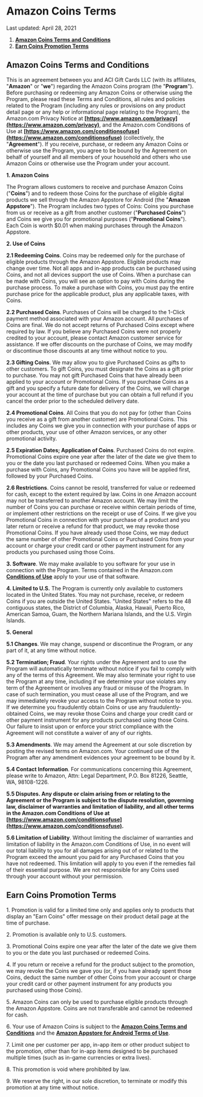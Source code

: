 Amazon Coins Terms
==================

Last updated: April 28, 2021

  

1.  **[Amazon Coins Terms and Conditions](#GUID-CDB99F5A-086E-4AA2-932E-2F0035862479__GUID-EB78D674-3B4F-462E-B80D-4CC55C7D87B4)**
2.  **[Earn Coins Promotion Terms](#GUID-CDB99F5A-086E-4AA2-932E-2F0035862479__GUID-D207AC00-866B-485F-8611-D6E54084D9B3)**

Amazon Coins Terms and Conditions
---------------------------------

This is an agreement between you and ACI Gift Cards LLC (with its affiliates, "**Amazon**" or "**we**") regarding the Amazon Coins program (the "**Program**"). Before purchasing or redeeming any Amazon Coins or otherwise using the Program, please read these Terms and Conditions, all rules and policies related to the Program (including any rules or provisions on any product detail page or any help or informational page relating to the Program), the Amazon.com Privacy Notice at **[https://www.amazon.com/privacy](https://www.amazon.com/privacy)**, and the Amazon.com Conditions of Use at **[https://www.amazon.com/conditionsofuse](https://www.amazon.com/conditionsofuse)** (collectively, the "**Agreement**"). If you receive, purchase, or redeem any Amazon Coins or otherwise use the Program, you agree to be bound by the Agreement on behalf of yourself and all members of your household and others who use Amazon Coins or otherwise use the Program under your account.

**1\. Amazon Coins**

The Program allows customers to receive and purchase Amazon Coins ("**Coins**") and to redeem those Coins for the purchase of eligible digital products we sell through the Amazon Appstore for Android (the "**Amazon Appstore**"). The Program includes two types of Coins: Coins you purchase from us or receive as a gift from another customer ("**Purchased Coins**") and Coins we give you for promotional purposes ("**Promotional Coins**"). Each Coin is worth $0.01 when making purchases through the Amazon Appstore.

**2\. Use of Coins**

**2.1 Redeeming Coins**. Coins may be redeemed only for the purchase of eligible products through the Amazon Appstore. Eligible products may change over time. Not all apps and in-app products can be purchased using Coins, and not all devices support the use of Coins. When a purchase can be made with Coins, you will see an option to pay with Coins during the purchase process. To make a purchase with Coins, you must pay the entire purchase price for the applicable product, plus any applicable taxes, with Coins.

**2.2 Purchased Coins**. Purchases of Coins will be charged to the 1-Click payment method associated with your Amazon account. All purchases of Coins are final. We do not accept returns of Purchased Coins except where required by law. If you believe any Purchased Coins were not properly credited to your account, please contact Amazon customer service for assistance. If we offer discounts on the purchase of Coins, we may modify or discontinue those discounts at any time without notice to you.

**2.3 Gifting Coins**. We may allow you to give Purchased Coins as gifts to other customers. To gift Coins, you must designate the Coins as a gift prior to purchase. You may not gift Purchased Coins that have already been applied to your account or Promotional Coins. If you purchase Coins as a gift and you specify a future date for delivery of the Coins, we will charge your account at the time of purchase but you can obtain a full refund if you cancel the order prior to the scheduled delivery date.

**2.4 Promotional Coins**. All Coins that you do not pay for (other than Coins you receive as a gift from another customer) are Promotional Coins. This includes any Coins we give you in connection with your purchase of apps or other products, your use of other Amazon services, or any other promotional activity.

**2.5 Expiration Dates; Application of Coins**. Purchased Coins do not expire. Promotional Coins expire one year after the later of the date we give them to you or the date you last purchased or redeemed Coins. When you make a purchase with Coins, any Promotional Coins you have will be applied first, followed by your Purchased Coins.

**2.6 Restrictions**. Coins cannot be resold, transferred for value or redeemed for cash, except to the extent required by law. Coins in one Amazon account may not be transferred to another Amazon account. We may limit the number of Coins you can purchase or receive within certain periods of time, or implement other restrictions on the receipt or use of Coins. If we give you Promotional Coins in connection with your purchase of a product and you later return or receive a refund for that product, we may revoke those Promotional Coins. If you have already used those Coins, we may deduct the same number of other Promotional Coins or Purchased Coins from your account or charge your credit card or other payment instrument for any products you purchased using those Coins.

**3\. Software**. We may make available to you software for your use in connection with the Program. Terms contained in the Amazon.com **[Conditions of Use](https://www.amazon.com/conditionsofuse)** apply to your use of that software.

**4\. Limited to U.S.** The Program is currently only available to customers located in the United States. You may not purchase, receive, or redeem Coins if you are outside the United States. "United States" refers to the 48 contiguous states, the District of Columbia, Alaska, Hawaii, Puerto Rico, American Samoa, Guam, the Northern Mariana Islands, and the U.S. Virgin Islands.

**5\. General**

**5.1 Changes**. We may change, suspend or discontinue the Program, or any part of it, at any time without notice.

**5.2 Termination; Fraud**. Your rights under the Agreement and to use the Program will automatically terminate without notice if you fail to comply with any of the terms of this Agreement. We may also terminate your right to use the Program at any time, including if we determine your use violates any term of the Agreement or involves any fraud or misuse of the Program. In case of such termination, you must cease all use of the Program, and we may immediately revoke your access to the Program without notice to you. If we determine you fraudulently obtain Coins or use any fraudulently-obtained Coins, we may revoke those Coins and charge your credit card or other payment instrument for any products purchased using those Coins. Our failure to insist upon or enforce your strict compliance with the Agreement will not constitute a waiver of any of our rights.

**5.3 Amendments**. We may amend the Agreement at our sole discretion by posting the revised terms on Amazon.com. Your continued use of the Program after any amendment evidences your agreement to be bound by it.

**5.4 Contact Information**. For communications concerning this Agreement, please write to Amazon, Attn: Legal Department, P.O. Box 81226, Seattle, WA, 98108-1226.

**5.5 Disputes. Any dispute or claim arising from or relating to the Agreement or the Program is subject to the dispute resolution, governing law, disclaimer of warranties and limitation of liability, and all other terms in the Amazon.com Conditions of Use at [https://www.amazon.com/conditionsofuse](https://www.amazon.com/conditionsofuse).**

**5.6 Limitation of Liability**. Without limiting the disclaimer of warranties and limitation of liability in the Amazon.com Conditions of Use, in no event will our total liability to you for all damages arising out of or related to the Program exceed the amount you paid for any Purchased Coins that you have not redeemed. This limitation will apply to you even if the remedies fail of their essential purpose. We are not responsible for any Coins used through your account without your permission.

Earn Coins Promotion Terms
--------------------------

1\. Promotion is valid for a limited time only and applies only to products that display an "Earn Coins" offer message on their product detail page at the time of purchase.

2\. Promotion is available only to U.S. customers.

3\. Promotional Coins expire one year after the later of the date we give them to you or the date you last purchased or redeemed Coins.

4\. If you return or receive a refund for the product subject to the promotion, we may revoke the Coins we gave you (or, if you have already spent those Coins, deduct the same number of other Coins from your account or charge your credit card or other payment instrument for any products you purchased using those Coins).

5\. Amazon Coins can only be used to purchase eligible products through the Amazon Appstore. Coins are not transferable and cannot be redeemed for cash.

6\. Your use of Amazon Coins is subject to the **[Amazon Coins Terms and Conditions](#GUID-CDB99F5A-086E-4AA2-932E-2F0035862479__GUID-EB78D674-3B4F-462E-B80D-4CC55C7D87B4)** and the **[Amazon Appstore for Android Terms of Use](https://www.amazon.com/gp/help/customer/display.html?nodeId=201485660)**.

7\. Limit one per customer per app, in-app item or other product subject to the promotion, other than for in-app items designed to be purchased multiple times (such as in-game currencies or extra lives).

8\. This promotion is void where prohibited by law.

9\. We reserve the right, in our sole discretion, to terminate or modify this promotion at any time without notice.
